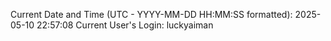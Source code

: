 Current Date and Time (UTC - YYYY-MM-DD HH:MM:SS formatted): 2025-05-10 22:57:08
Current User's Login: luckyaiman
